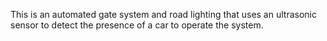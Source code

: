 This is an automated gate system and road lighting that uses an ultrasonic sensor to detect the presence of a car to operate the system.
